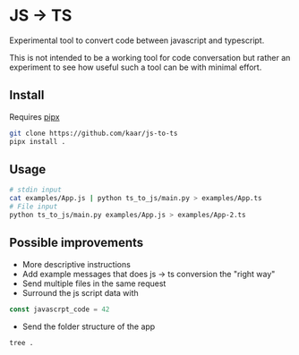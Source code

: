 # JS -> TS
Experimental tool to convert code between javascript and typescript.

This is not intended to be a working tool for code conversation but rather
an experiment to see how useful such a tool can be with minimal effort.

## Install
Requires [pipx](https://github.com/pypa/pipx)

```bash
git clone https://github.com/kaar/js-to-ts
pipx install .
```

## Usage
```bash
# stdin input
cat examples/App.js | python ts_to_js/main.py > examples/App.ts
# File input
python ts_to_js/main.py examples/App.js > examples/App-2.ts
```


## Possible improvements
* More descriptive instructions
* Add example messages that does js -> ts conversion the "right way"
* Send multiple files in the same request
* Surround the js script data with
```js
const javascrpt_code = 42
```
* Send the folder structure of the app
```bash
tree .
```
